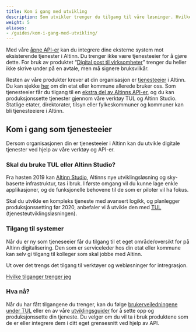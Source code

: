```yaml
---
title: Kom i gang med utvikling
description: Som utvikler trenger du tilgang til våre løsninger. Hvilke tilganger som er nødvendige avhenger av hva du skal utvikle. 
weight: 5
aliases:
- /guides/kom-i-gang-med-utvikling/
---
```




Med våre [åpne API-er](/docs/api/) kan du integrere dine eksterne system mot eksisterende tjenester i Altinn. Du trenger ikke være tjenesteeier for å gjøre dette. For bruk av produktet “[Digital post til virksomheter](/docs/utviklingsguider/digital-post-til-virksomheter/)” trenger du heller ikke skrive under på en avtale, men må signere bruksvilkår.

Resten av våre produkter krever at din organisasjon er [tjenesteeier](https://www.altinndigital.no/kom-i-gang/guide-kom-i-gang-med-altinn/) i Altinn. Du kan sjekke [her](https://www.altinn.no/om-altinn/om-altinn-samarbeidet/) om din etat eller kommune allerede bruker oss. Som tjenesteeier får du tilgang til en [ekstra del av Altinns API-er](/docs/api/tjenesteeiere/), og du kan produksjonssette tjenester gjennom våre verktøy TUL og Altinn Studio. Statlige etater, direktorater, tilsyn eller fylkeskommuner og kommuner kan bli tjenesteeiere i Altinn.

## Kom i gang som tjenesteeier
Dersom organisasjonen din er tjenesteeier i Altinn kan du utvikle digitale tjenester ved hjelp av våre verktøy og API-er. 

### Skal du bruke TUL eller Altinn Studio?
Fra høsten 2019 kan [Altinn Studio](/docs/altinn-studio), Altinns nye utviklingsløsning og sky-baserte infrastruktur, tas i bruk.
I første omgang vil du kunne lage enkle applikasjoner, og de funksjonelle behovene til de som er piloter vil ha fokus.

Skal du utvikle en kompleks tjeneste med avansert logikk, og planlegger produksjonssetting før 2020, anbefaler vi å utvikle den med [TUL](/docs/tul/) (tjenesteutviklingsløsningen).

### Tilgang til systemer
Når du er ny som tjeneseeier får du tilgang til et eget område/oversikt for på Altinn digitalisering. Den som er serviceleder hos din etat eller kommune kan selv gi tilgang til kolleger som skal jobbe med Altinn. 

Ut over det trengs det tilgang til verktøyer og webløsninger for intregrasjon.

<a href="/docs/kom-i-gang-med-utvikling/tilganger/" class="a-linkFeatured ">
    Hvilke tilganger trenger jeg
    <i class="ai ai-sm ai-nw ai-nw-right ai-arrowright"></i>
</a>

### Hva nå? 
Når du har fått tilgangene du trenger, kan du følge [brukerveiledningene under TUL](/docs/tul/) eller en av våre [utviklingsguider](/docs/utviklingsguider) for å sette opp og produksjonssette din tjeneste. Du velger om du vil ta i bruk produktene som de er eller integrere dem i ditt eget grensesnitt ved hjelp av API.
